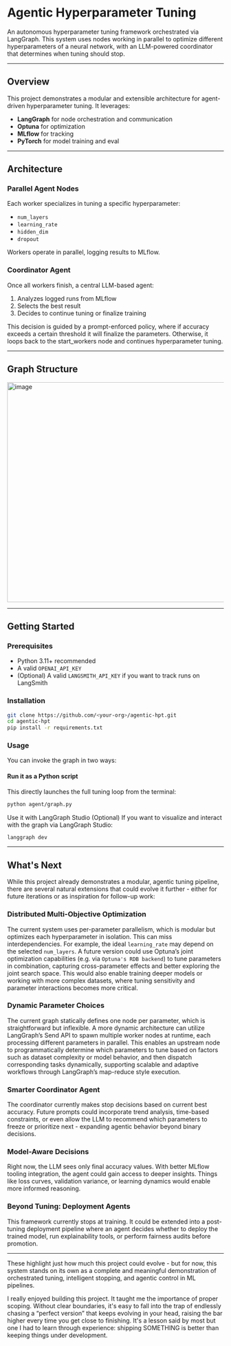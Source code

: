 # Agentic Hyperparameter Tuning

An autonomous hyperparameter tuning framework orchestrated via LangGraph. This system uses nodes working in parallel to optimize different hyperparameters of a neural network, with an LLM-powered coordinator that determines when tuning should stop.

---

## Overview

This project demonstrates a modular and extensible architecture for agent-driven hyperparameter tuning. It leverages:

- **LangGraph** for node orchestration and communication
- **Optuna** for optimization
- **MLflow** for tracking
- **PyTorch** for model training and eval

---

## Architecture

### Parallel Agent Nodes
Each worker specializes in tuning a specific hyperparameter:
- `num_layers`
- `learning_rate`
- `hidden_dim`
- `dropout`

Workers operate in parallel, logging results to MLflow.

### Coordinator Agent
Once all workers finish, a central LLM-based agent:
1. Analyzes logged runs from MLflow
2. Selects the best result
3. Decides to continue tuning or finalize training

This decision is guided by a prompt-enforced policy, where if accuracy exceeds a certain threshold it will finalize the parameters. Otherwise, it loops back to the start_workers node and continues hyperparameter tuning.

---

## Graph Structure

<img width="808" height="511" alt="image" src="https://github.com/user-attachments/assets/2c1fa26c-91aa-4565-99ef-502c1b829942" />

---

## Getting Started

### Prerequisites
- Python 3.11+ recommended
- A valid `OPENAI_API_KEY`
- (Optional) A valid `LANGSMITH_API_KEY` if you want to track runs on LangSmith

### Installation
```bash
git clone https://github.com/<your-org>/agentic-hpt.git
cd agentic-hpt
pip install -r requirements.txt
```

### Usage

You can invoke the graph in two ways:

#### Run it as a Python script
This directly launches the full tuning loop from the terminal:

```bash
python agent/graph.py
```

Use it with LangGraph Studio (Optional)
If you want to visualize and interact with the graph via LangGraph Studio:

```bash
langgraph dev
```

---

## What's Next

While this project already demonstrates a modular, agentic tuning pipeline, there are several natural extensions that could evolve it further - either for future iterations or as inspiration for follow-up work:

### Distributed Multi-Objective Optimization
The current system uses per-parameter parallelism, which is modular but optimizes each hyperparameter in isolation. This can miss interdependencies. For example, the ideal `learning_rate` may depend on the selected `num_layers`. A future version could use Optuna’s joint optimization capabilities (e.g. via `Optuna's RDB backend`) to tune parameters in combination, capturing cross-parameter effects and better exploring the joint search space. This would also enable training deeper models or working with more complex datasets, where tuning sensitivity and parameter interactions becomes more critical.

### Dynamic Parameter Choices
The current graph statically defines one node per parameter, which is straightforward but inflexible. A more dynamic architecture can utilize LangGraph’s Send API to spawn multiple worker nodes at runtime, each processing different parameters in parallel. This enables an upstream node to programmatically determine which parameters to tune based on factors such as dataset complexity or model behavior, and then dispatch corresponding tasks dynamically, supporting scalable and adaptive workflows through LangGraph’s map-reduce style execution.

### Smarter Coordinator Agent
The coordinator currently makes stop decisions based on current best accuracy. Future prompts could incorporate trend analysis, time-based constraints, or even allow the LLM to recommend which parameters to freeze or prioritize next - expanding agentic behavior beyond binary decisions.

### Model-Aware Decisions
Right now, the LLM sees only final accuracy values. With better MLflow tooling integration, the agent could gain access to deeper insights. Things like loss curves, validation variance, or learning dynamics would enable more informed reasoning.

### Beyond Tuning: Deployment Agents
This framework currently stops at training. It could be extended into a post-tuning deployment pipeline where an agent decides whether to deploy the trained model, run explainability tools, or perform fairness audits before promotion.

---

These highlight just how much this project could evolve - but for now, this system stands on its own as a complete and meaningful demonstration of orchestrated tuning, intelligent stopping, and agentic control in ML pipelines. 

I really enjoyed building this project. It taught me the importance of proper scoping. Without clear boundaries, it's easy to fall into the trap of endlessly chasing a “perfect version” that keeps evolving in your head, raising the bar higher every time you get close to finishing. It's a lesson said by most but one I had to learn through experience: shipping SOMETHING is better than keeping things under development.



